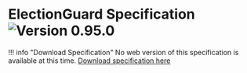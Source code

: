 # ElectionGuard Specification ![Version 0.95.0][green-badge-0.95.0]

!!! info "Download Specification"
    No web version of this specification is available at this time. [Download specification here](https://github.com/microsoft/electionguard/releases/tag/v0.95.0)

<!-- Links -->
[green-badge-0.95.0]: https://img.shields.io/badge/Version-v0.95.0-green
